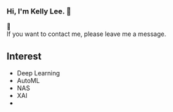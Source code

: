 ### Hi, I'm Kelly Lee. 👋 

💬<br>
If you want to contact me, please leave me a message.<br>

## Interest
- Deep Learning
- AutoML
- NAS
- XAI
- 


```

```

<!--
**kellyeunalee/kellyeunalee** is a ✨ _special_ ✨ repository because its `README.md` (this file) appears on your GitHub profile.

Here are some ideas to get you started:

- 🔭 I’m currently working on ...
- 🌱 I’m currently learning ...
- 👯 I’m looking to collaborate on ...
- 🤔 I’m looking for help with ...
- 💬 Ask me about ...
- 📫 How to reach me: ...
- 😄 Pronouns: ...
- ⚡ Fun fact: ...
-->
